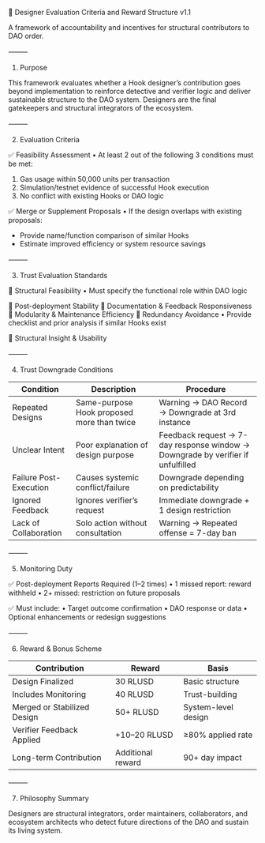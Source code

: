 
📘 Designer Evaluation Criteria and Reward Structure v1.1

A framework of accountability and incentives for structural contributors to DAO order.

⸻

1. Purpose

This framework evaluates whether a Hook designer’s contribution goes beyond implementation to reinforce
detective and verifier logic and deliver sustainable structure to the DAO system.
Designers are the final gatekeepers and structural integrators of the ecosystem.

⸻

2. Evaluation Criteria

✅ Feasibility Assessment
• At least 2 out of the following 3 conditions must be met:
  1. Gas usage within 50,000 units per transaction
  2. Simulation/testnet evidence of successful Hook execution
  3. No conflict with existing Hooks or DAO logic

✅ Merge or Supplement Proposals
• If the design overlaps with existing proposals:
  - Provide name/function comparison of similar Hooks
  - Estimate improved efficiency or system resource savings

⸻

3. Trust Evaluation Standards

🔹 Structural Feasibility
• Must specify the functional role within DAO logic

🔹 Post-deployment Stability
🔹 Documentation & Feedback Responsiveness
🔹 Modularity & Maintenance Efficiency
🔹 Redundancy Avoidance
• Provide checklist and prior analysis if similar Hooks exist

🔹 Structural Insight & Usability

⸻

4. Trust Downgrade Conditions

Condition | Description | Procedure
--- | --- | ---
Repeated Designs | Same-purpose Hook proposed more than twice | Warning → DAO Record → Downgrade at 3rd instance
Unclear Intent | Poor explanation of design purpose | Feedback request → 7-day response window → Downgrade by verifier if unfulfilled
Failure Post-Execution | Causes systemic conflict/failure | Downgrade depending on predictability
Ignored Feedback | Ignores verifier’s request | Immediate downgrade + 1 design restriction
Lack of Collaboration | Solo action without consultation | Warning → Repeated offense = 7-day ban

⸻

5. Monitoring Duty

✅ Post-deployment Reports Required (1–2 times)
• 1 missed report: reward withheld
• 2+ missed: restriction on future proposals

✅ Must include:
• Target outcome confirmation
• DAO response or data
• Optional enhancements or redesign suggestions

⸻

6. Reward & Bonus Scheme

Contribution | Reward | Basis
--- | --- | ---
Design Finalized | 30 RLUSD | Basic structure
Includes Monitoring | 40 RLUSD | Trust-building
Merged or Stabilized Design | 50+ RLUSD | System-level design
Verifier Feedback Applied | +10–20 RLUSD | ≥80% applied rate
Long-term Contribution | Additional reward | 90+ day impact

⸻

7. Philosophy Summary

Designers are structural integrators, order maintainers, collaborators, and ecosystem architects
who detect future directions of the DAO and sustain its living system.
